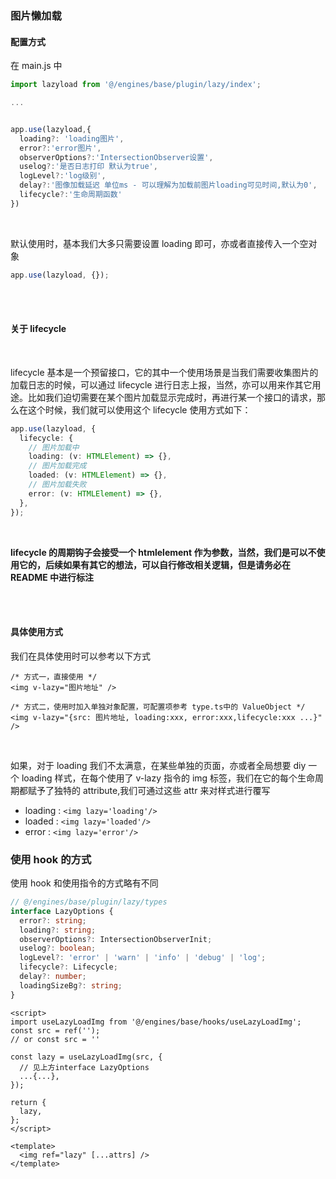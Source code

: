 ### 图片懒加载

#### 配置方式

在 main.js 中

```typescript
import lazyload from '@/engines/base/plugin/lazy/index';

...


app.use(lazyload,{
  loading?: 'loading图片',
  error?:'error图片',
  observerOptions?:'IntersectionObserver设置',
  uselog?:'是否日志打印 默认为true',
  logLevel?:'log级别',
  delay?:'图像加载延迟 单位ms - 可以理解为加载前图片loading可见时间,默认为0',
  lifecycle?:'生命周期函数'
})
```

<br/>

默认使用时，基本我们大多只需要设置 loading 即可，亦或者直接传入一个空对象

```typescript
app.use(lazyload, {});
```

<br/>
<br/>

#### 关于 lifecycle

<br/>

lifecycle 基本是一个预留接口，它的其中一个使用场景是当我们需要收集图片的加载日志的时候，可以通过 lifecycle 进行日志上报，当然，亦可以用来作其它用途。比如我们迫切需要在某个图片加载显示完成时，再进行某一个接口的请求，那么在这个时候，我们就可以使用这个 lifecycle 使用方式如下：

```typescript
app.use(lazyload, {
  lifecycle: {
    // 图片加载中
    loading: (v: HTMLElement) => {},
    // 图片加载完成
    loaded: (v: HTMLElement) => {},
    // 图片加载失败
    error: (v: HTMLElement) => {},
  },
});
```

<br/>

**lifecycle 的周期钩子会接受一个 htmlelement 作为参数，当然，我们是可以不使用它的，后续如果有其它的想法，可以自行修改相关逻辑，但是请务必在 README 中进行标注**

<br/>
<br/>

#### 具体使用方式

我们在具体使用时可以参考以下方式

```vue
/* 方式一，直接使用 */
<img v-lazy="图片地址" />

/* 方式二，使用时加入单独对象配置，可配置项参考 type.ts中的 ValueObject */
<img v-lazy="{src: 图片地址, loading:xxx, error:xxx,lifecycle:xxx ...}" />
```

<br/>

如果，对于 loading 我们不太满意，在某些单独的页面，亦或者全局想要 diy 一个 loading 样式，在每个使用了 v-lazy 指令的 img 标签，我们在它的每个生命周期都赋予了独特的 attribute,我们可通过这些 attr 来对样式进行覆写

- loading : `<img lazy='loading'/>`
- loaded : `<img lazy='loaded'/>`
- error : `<img lazy='error'/>`

### 使用 hook 的方式

使用 hook 和使用指令的方式略有不同

```typescript
// @/engines/base/plugin/lazy/types
interface LazyOptions {
  error?: string;
  loading?: string;
  observerOptions?: IntersectionObserverInit;
  uselog?: boolean;
  logLevel?: 'error' | 'warn' | 'info' | 'debug' | 'log';
  lifecycle?: Lifecycle;
  delay?: number;
  loadingSizeBg?: string;
}
```

```vue
<script>
import useLazyLoadImg from '@/engines/base/hooks/useLazyLoadImg';
const src = ref('');
// or const src = ''

const lazy = useLazyLoadImg(src, {
  // 见上方interface LazyOptions
  ...{...},
});

return {
  lazy,
};
</script>

<template>
  <img ref="lazy" [...attrs] />
</template>
```
